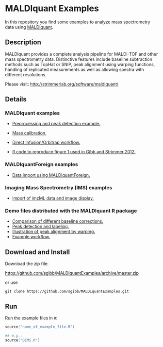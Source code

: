 # MALDIquant Examples

In this repository you find some examples to analyze mass spectrometry data
using [MALDIquant](http://strimmerlab.org/software/maldiquant/).


## Description

MALDIquant provides a complete analysis pipeline for MALDI-TOF and other mass
spectrometry data. Distinctive features include baseline subtraction methods
such as TopHat or SNIP, peak alignment using warping functions,
handling of replicated measurements as well as allowing spectra with
different resolutions.

Please visit: http://strimmerlab.org/software/maldiquant/


## Details

### MALDIquant examples

- [Preprocessing and peak detection example.](https://github.com/sgibb/MALDIquantExamples/blob/master/processing-peaks.R)
- [Mass calibration.](https://github.com/sgibb/MALDIquantExamples/blob/master/mass-calibration.R)
- [Direct Infusion/Orbitrap workflow.](https://github.com/sgibb/MALDIquantExamples/blob/master/DIMS.R)


- [R code to reproduce figure 1 used in Gibb and Strimmer 2012.](https://github.com/sgibb/MALDIquantExamples/blob/master/createFigure1.R)


### MALDIquantForeign examples

- [Data import using MALDIquantForeign.](https://github.com/sgibb/MALDIquantExamples/blob/master/import.R)


### Imaging Mass Spectrometry (IMS) examples

- [Import of imzML data and image display.](https://github.com/sgibb/MALDIquantExamples/blob/master/importImzMl.R)


### Demo files distributed with the MALDIquant R package
- [Comparison of different baseline corrections.](https://github.com/sgibb/MALDIquant/blob/master/demo/baseline.R)
- [Peak detection and labeling.](https://github.com/sgibb/MALDIquant/blob/master/demo/peaks.R)
- [Illustration of peak alignment by warping.](https://github.com/sgibb/MALDIquant/blob/master/demo/warping.R)
- [Example workflow.](https://github.com/sgibb/MALDIquant/blob/master/demo/workflow.R)


## Download and Install

Download the zip file:

https://github.com/sgibb/MALDIquantExamples/archive/master.zip

or use

`git clone https://github.com/sgibb/MALDIquantExamples.git`


## Run

Run the example files in `R`:

```s
source("name_of_example_file.R")

## e.g.:
source("DIMS.R")
```

